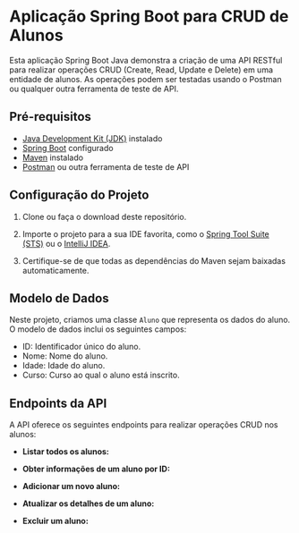 # Aplicação Spring Boot para CRUD de Alunos

Esta aplicação Spring Boot Java demonstra a criação de uma API RESTful para realizar operações CRUD (Create, Read, Update e Delete) em uma entidade de alunos. As operações podem ser testadas usando o Postman ou qualquer outra ferramenta de teste de API.

## Pré-requisitos

- [Java Development Kit (JDK)](https://www.oracle.com/java/technologies/javase-downloads.html) instalado
- [Spring Boot](https://spring.io/projects/spring-boot) configurado
- [Maven](https://maven.apache.org/) instalado
- [Postman](https://www.postman.com/) ou outra ferramenta de teste de API

## Configuração do Projeto

1. Clone ou faça o download deste repositório.

2. Importe o projeto para a sua IDE favorita, como o [Spring Tool Suite (STS)](https://spring.io/tools) ou o [IntelliJ IDEA](https://www.jetbrains.com/idea/).

3. Certifique-se de que todas as dependências do Maven sejam baixadas automaticamente.

## Modelo de Dados

Neste projeto, criamos uma classe `Aluno` que representa os dados do aluno. O modelo de dados inclui os seguintes campos:

- ID: Identificador único do aluno.
- Nome: Nome do aluno.
- Idade: Idade do aluno.
- Curso: Curso ao qual o aluno está inscrito.

## Endpoints da API

A API oferece os seguintes endpoints para realizar operações CRUD nos alunos:

- **Listar todos os alunos:**

  
- **Obter informações de um aluno por ID:**


- **Adicionar um novo aluno:**


- **Atualizar os detalhes de um aluno:**


- **Excluir um aluno:**






